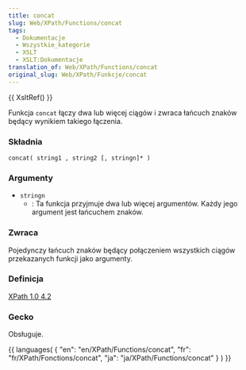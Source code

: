 ```yaml
---
title: concat
slug: Web/XPath/Functions/concat
tags:
  - Dokumentacje
  - Wszystkie_kategorie
  - XSLT
  - XSLT:Dokumentacje
translation_of: Web/XPath/Functions/concat
original_slug: Web/XPath/Funkcje/concat
---
```

{{ XsltRef() }}

Funkcja `concat` łączy dwa lub więcej ciągów i zwraca łańcuch znaków będący wynikiem takiego łączenia.

### Składnia

    concat( string1 , string2 [, stringn]* )

### Argumenty

- `stringn`
  - : Ta funkcja przyjmuje dwa lub więcej argumentów. Każdy jego argument jest łańcuchem znaków.

### Zwraca

Pojedynczy łańcuch znaków będący połączeniem wszystkich ciągów przekazanych funkcji jako argumenty.

### Definicja

[XPath 1.0 4.2](http://www.w3.org/TR/xpath#function-concat)

### Gecko

Obsługuje.

{{ languages( { "en": "en/XPath/Functions/concat", "fr": "fr/XPath/Fonctions/concat", "ja": "ja/XPath/Functions/concat" } ) }}
